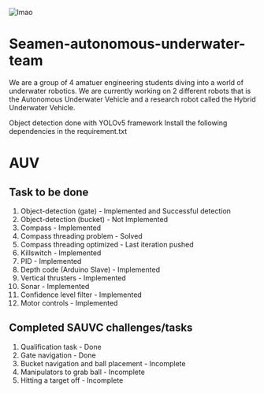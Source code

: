 
![lmao](https://user-images.githubusercontent.com/68525714/157446477-3ef78905-786f-4bcc-9c1f-8c8af112126f.png)


# Seamen-autonomous-underwater-team
We are a group of 4 amatuer engineering students diving into a world of underwater robotics. We are currently working on 2 different robots that is the Autonomous Underwater Vehicle and a research robot called the Hybrid Underwater Vehicle. 

Object detection done with YOLOv5 framework
Install the following dependencies in the requirement.txt

# AUV
## Task to be done
1) Object-detection (gate) - Implemented and Successful detection
2) Object-detection (bucket) - Not Implemented
3) Compass - Implemented
4) Compass threading problem - Solved
5) Compass threading optimized - Last iteration pushed
6) Killswitch - Implemented
7) PID - Implemented
8) Depth code (Arduino Slave) - Implemented
9) Vertical thrusters - Implemented
10) Sonar - Implemented
11) Confidence level filter - Implemented
12) Motor controls - Implemented

## Completed SAUVC challenges/tasks
1) Qualification task - Done
2) Gate navigation - Done
3) Bucket navigation and ball placement - Incomplete
4) Manipulators to grab ball - Incomplete
5) Hitting a target off - Incomplete


